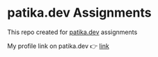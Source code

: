 # patika.dev Assignments

This repo created for [patika.dev](https://app.patika.dev) assignments

My profile link on patika.dev :point_right: [link](https://app.patika.dev/furipox)
